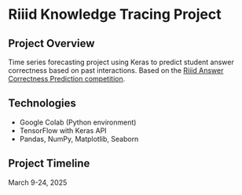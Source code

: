 # Riiid Knowledge Tracing Project

## Project Overview
Time series forecasting project using Keras to predict student answer correctness based on past interactions. Based on the [Riiid Answer Correctness Prediction competition](https://www.kaggle.com/competitions/riiid-test-answer-prediction).

## Technologies
- Google Colab (Python environment)
- TensorFlow with Keras API
- Pandas, NumPy, Matplotlib, Seaborn

## Project Timeline
March 9-24, 2025
